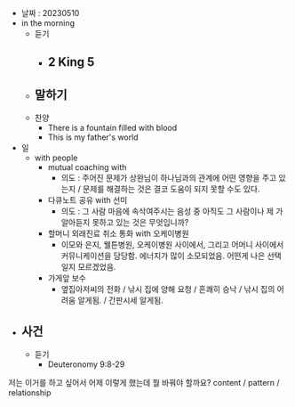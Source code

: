 - 날짜 : 20230510
- in the morning
	- 듣기
		- 2 King 5
			- 
	- 말하기
		- 
	- 찬양
		- There is a fountain filled with blood
		- This is my father's world
- 일
	- with people
		- mutual coaching with 
			- 의도 : 주어진 문제가 상완님이 하나님과의 관계에 어떤 영향을 주고 있는지 / 문제를 해결하는 것은 결코 도움이 되지 못할 수도 있다.
		- 다큐노트 공유 with 선미
			- 의도 : 그 사람 마음에 속삭여주시는 음성 중 아직도 그 사람이나 제 가 알아듣지 못하고 있는 것은 무엇입니까?
		- 할머니 외래진료 취소 통화 with 오케이병원
			- 이모와 은지, 웰튼병원, 오케이병원 사이에서, 그리고 어머니 사이에서 커뮤니케이션을 담당함. 에너지가 많이 소모되었음. 어떤게 나은 선택일지 모르겠었음.
		- 가게앞 보수
			- 옆집아저씨의 전화 / 낚시 집에 양해 요청 / 흔쾌히 승낙 / 낚시 집의 어려움 알게됨. / 간판시세 알게됨.
- 사건
	- 
	- 듣기
		- Deuteronomy  9:8-29



저는 이거를 하고 싶어서 어제 이렇게 했는데 뭘 바꿔야 할까요?
content / pattern / relationship